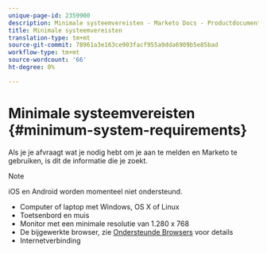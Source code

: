 ```yaml
---
unique-page-id: 2359900
description: Minimale systeemvereisten - Marketo Docs - Productdocumentatie
title: Minimale systeemvereisten
translation-type: tm+mt
source-git-commit: 78961a3e163ce903facf955a9dda6909b5e85bad
workflow-type: tm+mt
source-wordcount: '66'
ht-degree: 0%

---
```



# Minimale systeemvereisten {#minimum-system-requirements}

Als je je afvraagt wat je nodig hebt om je aan te melden en Marketo te gebruiken, is dit de informatie die je zoekt.

>[!NOTE]
>
>iOS en Android worden momenteel niet ondersteund.

* Computer of laptop met Windows, OS X of Linux
* Toetsenbord en muis
* Monitor met een minimale resolutie van 1.280 x 768
* De bijgewerkte browser, zie [Ondersteunde Browsers](/help/marketo/product-docs/administration/setup-administration/supported-browsers.md) voor details
* Internetverbinding
